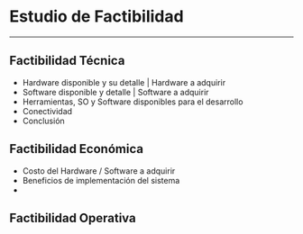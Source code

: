 # Estudio de Factibilidad

---


## Factibilidad Técnica
- Hardware disponible y su detalle | Hardware a adquirir
- Software disponible y detalle | Software a adquirir
- Herramientas, SO y Software disponibles para el desarrollo
- Conectividad
- Conclusión

## Factibilidad Económica
- Costo del Hardware / Software a adquirir
- Beneficios de implementación del sistema
- 

## Factibilidad Operativa

